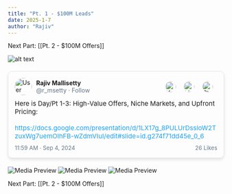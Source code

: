 ```yaml
---
title: "Pt. 1 - $100M Leads"
date: 2025-1-7
author: "Rajiv"
---
```


Next Part: [[Pt. 2 - $100M Offers]]

![alt text](1-3_Summary.png)

<!-- Second Part of the Journey -->
<div class="tweet-container">
    <div class="tweet-header">
        <img src="https://pbs.twimg.com/profile_images/1525644036157186055/mo5i70w-_400x400.png" alt="User Profile">
        <div class="user-info">
            <div class="user-details">
                <strong>Rajiv Mallisetty</strong>
                <span>@r_msetty · Follow</span>
            </div>
            <div class="user-icons">
                <a href="https://x.com/r_msetty/status/1861254843391778850" target="_blank">
                    <img src="https://assets1.chainstoreage.com/2023-07/twitter-x-logo.png" alt="X Icon">
                </a>
                <a href="https://www.linkedin.com/feed/update/urn:li:ugcPost:7279607654107287552/" target="_blank">
                    <img src="https://cdn-icons-png.flaticon.com/512/174/174857.png" alt="LinkedIn Icon">
                </a>
                <a href="https://utdallas.startuptree.co/forum/2856/Creating-the-Best-Product-For-Startups---Day/Pt.-1" target="_blank">
                    <img src="https://2459647.fs1.hubspotusercontent-na1.net/hubfs/2459647/1accbb9b-015c-4678-83f8-7b3d6e978465.png" alt="StartupTree Icon">
                </a>
            </div>
        </div>
    </div>
    <div class="tweet-content">
Here is Day/Pt 1-3: High-Value Offers, Niche Markets, and Upfront Pricing: <br><br>
        <a href="https://docs.google.com/presentation/d/1LX17g_8PULUrDssloW2TzuxWg7uemOIhFB-wZdmVIuI/edit#slide=id.g274f71dd45e_0_6">https://docs.google.com/presentation/d/1LX17g_8PULUrDssloW2TzuxWg7uemOIhFB-wZdmVIuI/edit#slide=id.g274f71dd45e_0_6</a>
    </div>
    <div class="tweet-footer">
        <span>11:59 AM · Sep 4, 2024</span>
        <a href="#">26 Likes</a>
    </div>
</div>

</div>

</div>


<img src="./one.png" alt="Media Preview">
<img src="./two.png" alt="Media Preview">
<img src="./three.png" alt="Media Preview">


Next Part: [[Pt. 2 - $100M Offers]]

<style>
    body {
        margin: 0;
        padding: 20px;
    }

    .tweet-container {
        max-width: 600px;
        margin: 20px auto;
        border: 1px solid #e1e8ed;
        border-radius: 10px;
        padding: 15px;
        box-shadow: 0 4px 6px rgba(0, 0, 0, 0.1);
    }

    .tweet-header {
        display: flex;
        align-items: center;
        margin-bottom: 10px;
    }

    .tweet-header img {
        width: 40px;
        height: 40px;
        border-radius: 50%;
        margin-right: 10px;
    }
    .user-icons a img {
    width: 25px;
    height: 25px;
}

    .user-info {
        display: flex;
        justify-content: space-between;
        align-items: center;
        width: 100%;
    }

    .user-details {
        font-size: 14px;
    }

    .user-details strong {
        display: block;
        font-weight: bold;
    }

    .user-details span {
        color: #657786;
    }

    .user-icons {
        display: flex;
        gap: 8px;
    }

    .user-icons img {
        width: 25px;
        height: 25px;
        cursor: pointer;
    }

    .user-icons img:hover {
        opacity: 0.8;
    }

    .tweet-content {
        font-size: 15px;
        margin-bottom: 10px;
    }

    .tweet-content a {
        color: #1da1f2;
        text-decoration: none;
    }

    .tweet-content a:hover {
        text-decoration: underline;
    }

    .tweet-footer {
        display: flex;
        justify-content: space-between;
        align-items: center;
        font-size: 13px;
        color: #657786;
        margin-top: 10px;
    }

    .tweet-footer a {
        color: #657786;
        text-decoration: none;
    }

    .tweet-footer a:hover {
        text-decoration: underline;
    }

    /* New Style for Image */
    .tweet-content img {
        display: block;
        margin: 0 auto;
        width: 200px;
    }
        .reel-container {
        max-width: 600px;
        margin: 20px auto;
        border: 1px solid #e1e8ed;
        border-radius: 10px;
        padding: 15px;
        box-shadow: 0 4px 6px rgba(0, 0, 0, 0.1);
    }

    .reel-header {
        display: flex;
        align-items: center;
        margin-bottom: 10px;
    }

    .reel-header img {
        width: 40px;
        height: 40px;
        border-radius: 50%;
        margin-right: 10px;
    }

    .reel-info {
        display: flex;
        justify-content: space-between;
        align-items: center;
        width: 100%;
    }

    .user-details {
        font-size: 14px;
    }

    .user-details strong {
        display: block;
        font-weight: bold;
    }

    .user-details span {
        color: #657786;
    }

    .reel-content iframe {
        width: 100%;
        height: 500px;
        border: none;
        margin-bottom: 10px;
    }

    .reel-footer {
        display: flex;
        justify-content: space-between;
        align-items: center;
        font-size: 13px;
        color: #657786;
        margin-top: 10px;
    }

    .reel-footer a {
        color: #657786;
        text-decoration: none;
    }

    .reel-footer a:hover {
        text-decoration: underline;
    }
</style>
